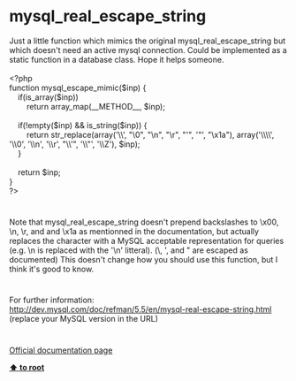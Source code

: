 # mysql_real_escape_string




<div class="phpcode"><span class="html">
Just a little function which mimics the original mysql_real_escape_string but which doesn&apos;t need an active mysql connection. Could be implemented as a static function in a database class. Hope it helps someone.
<br>
<br><span class="default">&lt;?php
<br></span><span class="keyword">function </span><span class="default">mysql_escape_mimic</span><span class="keyword">(</span><span class="default">$inp</span><span class="keyword">) {
<br>&#xA0; &#xA0; if(</span><span class="default">is_array</span><span class="keyword">(</span><span class="default">$inp</span><span class="keyword">))
<br>&#xA0; &#xA0; &#xA0; &#xA0; return </span><span class="default">array_map</span><span class="keyword">(</span><span class="default">__METHOD__</span><span class="keyword">, </span><span class="default">$inp</span><span class="keyword">);
<br>
<br>&#xA0; &#xA0; if(!empty(</span><span class="default">$inp</span><span class="keyword">) &amp;&amp; </span><span class="default">is_string</span><span class="keyword">(</span><span class="default">$inp</span><span class="keyword">)) {
<br>&#xA0; &#xA0; &#xA0; &#xA0; return </span><span class="default">str_replace</span><span class="keyword">(array(</span><span class="string">&apos;\\&apos;</span><span class="keyword">, </span><span class="string">&quot;\0&quot;</span><span class="keyword">, </span><span class="string">&quot;\n&quot;</span><span class="keyword">, </span><span class="string">&quot;\r&quot;</span><span class="keyword">, </span><span class="string">&quot;&apos;&quot;</span><span class="keyword">, </span><span class="string">&apos;&quot;&apos;</span><span class="keyword">, </span><span class="string">&quot;\x1a&quot;</span><span class="keyword">), array(</span><span class="string">&apos;\\\\&apos;</span><span class="keyword">, </span><span class="string">&apos;\\0&apos;</span><span class="keyword">, </span><span class="string">&apos;\\n&apos;</span><span class="keyword">, </span><span class="string">&apos;\\r&apos;</span><span class="keyword">, </span><span class="string">&quot;\\&apos;&quot;</span><span class="keyword">, </span><span class="string">&apos;\\&quot;&apos;</span><span class="keyword">, </span><span class="string">&apos;\\Z&apos;</span><span class="keyword">), </span><span class="default">$inp</span><span class="keyword">);
<br>&#xA0; &#xA0; }
<br>
<br>&#xA0; &#xA0; return </span><span class="default">$inp</span><span class="keyword">;
<br>}
<br></span><span class="default">?&gt;</span>
</span>
</div>
  

#


<div class="phpcode"><span class="html">
Note that mysql_real_escape_string doesn&apos;t prepend backslashes to \x00, \n, \r, and and \x1a as mentionned in the documentation, but actually replaces the character with a MySQL acceptable representation for queries (e.g. \n is replaced with the &apos;\n&apos; litteral). (\, &apos;, and &quot; are escaped as documented) This doesn&apos;t change how you should use this function, but I think it&apos;s good to know.</span>
</div>
  

#


<div class="phpcode"><span class="html">
For further information:<br><a href="http://dev.mysql.com/doc/refman/5.5/en/mysql-real-escape-string.html" rel="nofollow" target="_blank">http://dev.mysql.com/doc/refman/5.5/en/mysql-real-escape-string.html</a><br>(replace your MySQL version in the URL)</span>
</div>
  

#

[Official documentation page](https://www.php.net/manual/en/function.mysql-real-escape-string.php)

**[⬆ to root](/)**